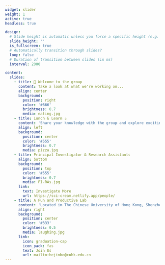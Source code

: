 ```yaml
---
widget: slider
weight: 1
active: true
headless: true

design:
  # Slide height is automatic unless you force a specific height (e.g. '400px')
  slide_height: ''
  is_fullscreen: true
  # Automatically transition through slides?
  loop: false
  # Duration of transition between slides (in ms)
  interval: 2000

content:
  slides:
    - title: 👋 Welcome to the group
      content: Take a look at what we're working on...
      align: center
      background:
        position: right
        color: '#666'
        brightness: 0.7
        media: eating.jpg
    - title: Lunch & Learn ☕️
      content: 'Share your knowledge with the group and explore exciting new topics together!'
      align: left
      background:
        position: center
        color: '#555'
        brightness: 0.7
        media: pizza.jpg
    - title: Principal Investigator & Research Assistants
      align: bottom
      background:
        position: top
        color: '#555'
        brightness: 0.7
        media: PI-RAs.jpg
      link:
        text: Investigate More
        url: https://sci-cream.netlify.app/people/
    - title: A Fun and Productive Lab
      content: 'Located in The Chinese University of Hong Kong, Shenzhen'
      align: right
      background:
        position: center
        color: '#333'
        brightness: 0.5
        media: laughing.jpg
      link:
        icon: graduation-cap
        icon_pack: fas
        text: Join Us
        url: mailto:hejinbo@cuhk.edu.cn
---
```

